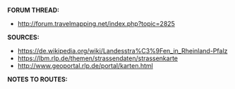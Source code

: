 ﻿**FORUM THREAD:**
- http://forum.travelmapping.net/index.php?topic=2825


**SOURCES:**
- https://de.wikipedia.org/wiki/Landesstra%C3%9Fen_in_Rheinland-Pfalz
- https://lbm.rlp.de/themen/strassendaten/strassenkarte
- http://www.geoportal.rlp.de/portal/karten.html


**NOTES TO ROUTES:**
